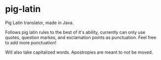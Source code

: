 # pig-latin
Pig Latin translator, made in Java.

Follows pig latin rules to the best of it's ability, currently can only use quotes, question markes, and exclamation points as punctuation. Feel free to add more punctuation!

Will also take capitalized words. Apostropies are meant to not be moved.
